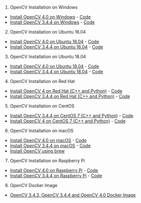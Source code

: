 1. OpenCV Installation on Windows
- [Install OpenCV 4.0 on Windows](https://www.learnopencv.com/install-opencv-4-on-windows/) - [Code](https://github.com/spmallick/learnopencv/tree/master/InstallScripts/Windows-4)
- [Install OpenCV 3.4.4 on Windows](https://www.learnopencv.com/install-opencv-3-4-4-on-windows/) - [Code](https://github.com/spmallick/learnopencv/tree/master/InstallScripts/Windows-3)

2. OpenCV Installation on Ubuntu 16.04
- [Install OpenCV 4.0 on Ubuntu 16.04](https://www.learnopencv.com/install-opencv-4-on-ubuntu-16-04/) - [Code](https://github.com/spmallick/learnopencv/blob/master/InstallScripts/installOpenCV-4-on-Ubuntu-16-04.sh)
- [Install OpenCV 3.4.4 on Ubuntu 16.04](https://www.learnopencv.com/install-opencv-3-4-4-ubuntu-16-04/) - [Code](https://github.com/spmallick/learnopencv/blob/master/InstallScripts/installOpenCV-3-on-Ubuntu-16-04.sh)

3. OpenCV Installation on Ubuntu 18.04
- [Install OpenCV 4.0 on Ubuntu 18.04](https://www.learnopencv.com/install-opencv-4-on-ubuntu-18-04/) - [Code](https://github.com/spmallick/learnopencv/blob/master/InstallScripts/installOpenCV-4-on-Ubuntu-18-04.sh)
- [Install OpenCV 3.4.4 on Ubuntu 18.04](https://www.learnopencv.com/install-opencv-3-4-4-on-ubuntu-18-04/) - [Code](https://github.com/spmallick/learnopencv/blob/master/InstallScripts/installOpenCV-3-on-Ubuntu-18-04.sh)

4. OpenCV Installation on Red Hat
- [Install OpenCV 4 on Red Hat (C++ and Python)](https://www.learnopencv.com/install-opencv-4-on-red-hat/) - [Code](https://github.com/spmallick/learnopencv/blob/master/InstallScripts/installOpenCV-4-on-red-hat.sh)
- [Install OpenCV 3.4.4 on Red Hat (C++ and Python)](https://www.learnopencv.com/install-opencv-3-4-4-on-red-hat/) - [Code](https://github.com/spmallick/learnopencv/blob/master/InstallScripts/installOpenCV-3-on-red-hat.sh)

5. OpenCV Installation on CentOS

- [Install OpenCV 3.4.4 on CentOS 7 (C++ and Python)](https://www.learnopencv.com/install-opencv-3-4-4-on-centos-7/) - [Code](https://github.com/spmallick/learnopencv/blob/master/InstallScripts/installOpenCV-3-on-centos.sh)
- [Install OpenCV 4 on CentOS 7 (C++ and Python)](https://www.learnopencv.com/install-opencv-4-on-centos-7/) - [Code](https://github.com/spmallick/learnopencv/blob/master/InstallScripts/installOpenCV-4-on-centos.sh)

6. OpenCV Installation on macOS
- [Install OpenCV 4.0 on macOS](https://www.learnopencv.com/install-opencv-4-on-macos/) - [Code](https://github.com/spmallick/learnopencv/blob/master/InstallScripts/installOpenCV-4-macos.sh)
- [Install OpenCV 3.4.4 on macOS](https://www.learnopencv.com/install-opencv-3-4-4-on-macos/) - [Code](https://github.com/spmallick/learnopencv/blob/master/InstallScripts/installOpenCV-3-macos.sh)
- [Install OpenCV using brew](https://www.learnopencv.com/install-opencv3-on-macos/)

7. OpenCV Installation on Raspberry Pi
- [Install OpenCV 4.0 on Raspberry Pi](https://www.learnopencv.com/install-opencv-4-on-raspberry-pi/) - [Code](https://github.com/spmallick/learnopencv/blob/master/InstallScripts/installOpenCV-4-raspberry-pi.sh)
- [Install OpenCV 3.4.4 on Raspberry Pi](https://www.learnopencv.com/install-opencv-3-4-4-on-raspberry-pi/) - [Code](https://github.com/spmallick/learnopencv/blob/master/InstallScripts/installOpenCV-3-raspberry-pi.sh)

8. OpenCV Docker Image
- [OpenCV 3.4.3, OpenCV 3.4.4 and OpenCV 4.0 Docker Image](https://www.learnopencv.com/install-opencv-docker-image-ubuntu-macos-windows/)
